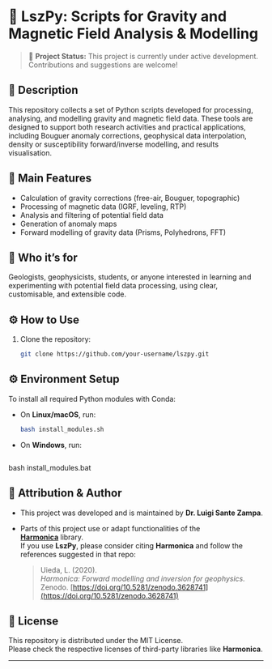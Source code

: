 # 🧭 LszPy: Scripts for Gravity and Magnetic Field Analysis & Modelling

> 🚧 **Project Status:** This project is currently under active development. Contributions and suggestions are welcome!

## 📖 Description

This repository collects a set of Python scripts developed for processing, analysing, and modelling gravity and magnetic field data. These tools are designed to support both research activities and practical applications, including Bouguer anomaly corrections, geophysical data interpolation, density or susceptibility forward/inverse modelling, and results visualisation.

## 🚀 Main Features

- Calculation of gravity corrections (free-air, Bouguer, topographic)
- Processing of magnetic data (IGRF, leveling, RTP)
- Analysis and filtering of potential field data
- Generation of anomaly maps
- Forward modelling of gravity data (Prisms, Polyhedrons, FFT)

## 🎯 Who it’s for

Geologists, geophysicists, students, or anyone interested in learning and experimenting with potential field data processing, using clear, customisable, and extensible code.

## ⚙️ How to Use

1. Clone the repository:
   ```bash
   git clone https://github.com/your-username/lszpy.git

## ⚙️ Environment Setup

To install all required Python modules with Conda:

- On **Linux/macOS**, run:
  ```bash
  bash install_modules.sh

- On **Windows**, run:
   ```bash
bash install_modules.bat

## 👤 Attribution & Author

- This project was developed and is maintained by **Dr. Luigi Sante Zampa**.
- Parts of this project use or adapt functionalities of the  
  [**Harmonica**](https://www.fatiando.org/harmonica/latest/) library.  
  If you use **LszPy**, please consider citing **Harmonica** and follow the references suggested in that repo:

  > Uieda, L. (2020).  
  > *Harmonica: Forward modelling and inversion for geophysics.*  
  > Zenodo. [https://doi.org/10.5281/zenodo.3628741](https://doi.org/10.5281/zenodo.3628741)

## 📜 License

This repository is distributed under the MIT License.  
Please check the respective licenses of third-party libraries like **Harmonica**.

---

